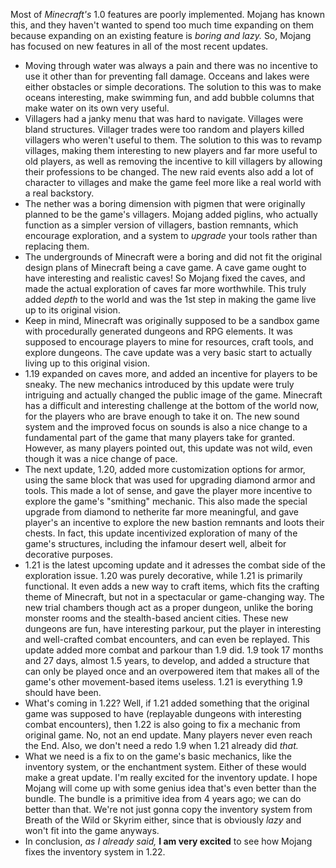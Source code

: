 Most of _Minecraft's_ 1.0 features are poorly implemented. Mojang has known this, and they haven't wanted to spend too much time expanding on them because expanding on an existing feature is _boring and lazy._ So, Mojang has focused on new features in all of the most recent updates.
* Moving through water was always a pain and there was no incentive to use it other than for preventing fall damage. Occeans and lakes were either obstacles or simple decorations. The solution to this was to make oceans interesting, make swimming fun, and add bubble columns that make water on its own very useful.
* Villagers had a janky menu that was hard to navigate. Villages were bland structures. Villager trades were too random and players killed villagers who weren't useful to them. The solution to this was to revamp villages, making them interesting to new players and far more useful to old players, as well as removing the incentive to kill villagers by allowing their professions to be changed. The new raid events also add a lot of character to villages and make the game feel more like a real world with a real backstory.
* The nether was a boring dimension with pigmen that were originally planned to be the game's villagers. Mojang added piglins, who actually function as a simpler version of villagers, bastion remnants, which encourage exploration, and a system to _upgrade_ your tools rather than replacing them.
* The undergrounds of Minecraft were a boring and did not fit the original design plans of Minecraft being a cave game. A cave game ought to have interesting and realistic caves! So Mojang fixed the caves, and made the actual exploration of caves far more worthwhile. This truly added _depth_ to the world and was the 1st step in making the game live up to its original vision.
* Keep in mind, Minecraft was originally supposed to be a sandbox game with procedurally generated dungeons and RPG elements. It was supposed to encourage players to mine for resources, craft tools, and explore dungeons. The cave update was a very basic start to actually living up to this original vision.
* 1.19 expanded on caves more, and added an incentive for players to be sneaky. The new mechanics introduced by this update were truly intriguing and actually changed the public image of the game. Minecraft has a difficult and interesting challenge at the bottom of the world now, for the players who are brave enough to take it on. The new sound system and the improved focus on sounds is also a nice change to a fundamental part of the game that many players take for granted. However, as many players pointed out, this update was not wild, even though it was a nice change of pace.
* The next update, 1.20, added more customization options for armor, using the same block that was used for upgrading diamond armor and tools. This made a lot of sense, and gave the player more incentive to explore the game's "smithing" mechanic. This also made the special upgrade from diamond to netherite far more meaningful, and gave player's an incentive to explore the new bastion remnants and loots their chests. In fact, this update incentivized exploration of many of the game's structures, including the infamour desert well, albeit for decorative purposes.
* 1.21 is the latest upcoming update and it adresses the combat side of the exploration issue. 1.20 was purely decorative, while 1.21 is primarily functional. It even adds a new way to craft items, which fits the crafting theme of Minecraft, but not in a spectacular or game-changing way. The new trial chambers though act as a proper dungeon, unlike the boring monster rooms and the stealth-based ancient cities. These new dungeons are fun, have interesting parkour, put the player in interesting and well-crafted combat encounters, and can even be replayed. This update added more combat and parkour than 1.9 did. 1.9 took 17 months and 27 days, almost 1.5 years, to develop, and added a structure that can only be played once and an overpowered item that makes all of the game's other movement-based items useless. 1.21 is everything 1.9 should have been.
* What's coming in 1.22? Well, if 1.21 added something that the original game was supposed to have (replayable dungeons with interesting combat encounters), then 1.22 is also going to fix a mechanic from original game. No, not an end update. Many players never even reach the End. Also, we don't need a redo 1.9 when 1.21 already did _that._
* What we need is a fix to on the game's basic mechanics, like the inventory system, or the enchantment system. Either of these would make a great update. I'm really excited for the inventory update. I hope Mojang will come up with some genius idea that's even better than the bundle. The bundle is a primitive idea from 4 years ago; we can do better than that. We're not just gonna copy the inventory system from Breath of the Wild or Skyrim either, since that is obviously _lazy_ and won't fit into the game anyways.
* In conclusion, _as I already said,_ **I am very excited** to see how Mojang fixes the inventory system in 1.22.
